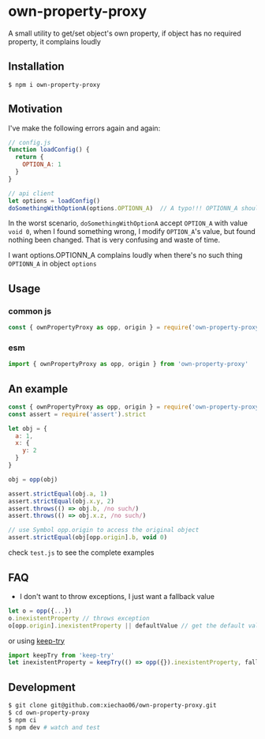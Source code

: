 # own-property-proxy
A small utility to get/set object's own property, if object has no required property, it complains loudly

## Installation

```
$ npm i own-property-proxy
```

## Motivation

I've make the following errors again and again:

```javascript
// config.js
function loadConfig() {
  return {
    OPTION_A: 1
  }
}

// api client
let options = loadConfig()
doSomethingWithOptionA(options.OPTIONN_A)  // A typo!!! OPTIONN_A should be OPTION_A

```

In the worst scenario, `doSomethingWithOptionA` accept `OPTION_A` with value
`void 0`, when I found something wrong, I modify `OPTION_A`'s value, but found nothing been changed. That is very confusing and waste of time.

I want options.OPTIONN_A complains loudly when there's no such thing `OPTIONN_A`
in object `options`

## Usage

### common js

```javascript
const { ownPropertyProxy as opp, origin } = require('own-property-proxy')
```

### esm

```javascript
import { ownPropertyProxy as opp, origin } from 'own-property-proxy'
```

## An example

```javascript
const { ownPropertyProxy as opp, origin } = require('own-property-proxy')
const assert = require('assert').strict

let obj = {
  a: 1,
  x: {
    y: 2
  }
}

obj = opp(obj)

assert.strictEqual(obj.a, 1)
assert.strictEqual(obj.x.y, 2)
assert.throws(() => obj.b, /no such/)
assert.throws(() => obj.x.z, /no such/)

// use Symbol opp.origin to access the original object
assert.strictEqual(obj[opp.origin].b, void 0)

```

check `test.js` to see the complete examples

## FAQ

* I don't want to throw exceptions, I just want a fallback value

```javascript
let o = opp({...})
o.inexistentProperty // throws exception
o[opp.origin].inexistentProperty || defaultValue // get the default value
```
or using [keep-try](https://www.npmjs.com/package/keep-try)

```javascript
import keepTry from 'keep-try'
let inexistentProperty = keepTry(() => opp({}).inexistentProperty, fallbackValue)
```

## Development

```bash
$ git clone git@github.com:xiechao06/own-property-proxy.git
$ cd own-property-proxy
$ npm ci
$ npm dev # watch and test
```
